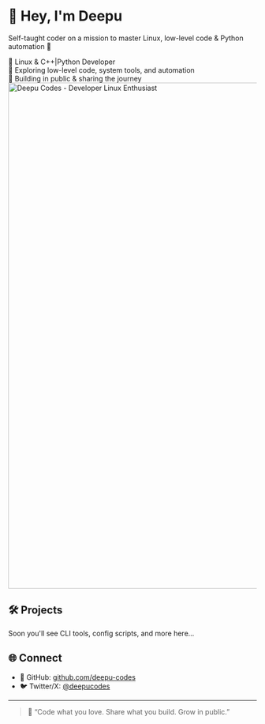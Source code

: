 # 👋 Hey, I'm Deepu
Self-taught coder on a mission to master Linux, low-level code & Python automation 🚀


🔧 Linux & C++|Python Developer  
🧠 Exploring low-level code, system tools, and automation  
🚀 Building in public & sharing the journey
<img width="1536" height="1024" alt="Deepu Codes - Developer   Linux Enthusiast" src="https://github.com/user-attachments/assets/22956698-c772-4efd-aa60-22d16f0d6290" />

## 🛠 Projects
Soon you'll see CLI tools, config scripts, and more here...

## 🌐 Connect
- 🐧 GitHub: [github.com/deepu-codes](https://github.com/deepu-codes)
- 🐦 Twitter/X: [@deepucodes](https://x.com/deepucodes)

---

> 🧠 “Code what you love. Share what you build. Grow in public.”

<!--
**deepu-codes/deepu-codes** is a ✨ _special_ ✨ repository because its `README.md` (this file) appears on your GitHub profile.

Here are some ideas to get you started:

- 🔭 I’m currently working on ...
- 🌱 I’m currently learning ...
- 👯 I’m looking to collaborate on ...
- 🤔 I’m looking for help with ...
- 💬 Ask me about ...
- 📫 How to reach me: ...
- 😄 Pronouns: ...
- ⚡ Fun fact: ...
-->
